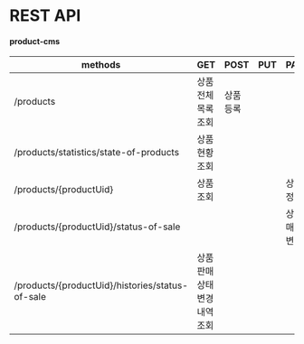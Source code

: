# REST API #


#### product-cms ####
|methods|GET|POST|PUT|PATCH|DELETE|
|---|---|---|---|---|---|
|/products|상품 전체 목록 조회|상품 등록||||
|/products/statistics/state-of-products|상품 현황 조회|||||
|/products/{productUid}|상품 조회|||상품 수정|상품 삭제|
|/products/{productUid}/status-of-sale||||상품 판매 상태 변경||
|/products/{productUid}/histories/status-of-sale|상품 판매 상태변경 내역조회|||||
